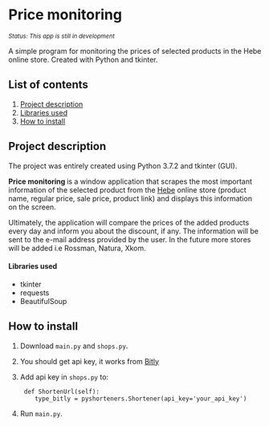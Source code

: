 # Price monitoring

<sup align = "left"> 
  
   *Status: This app is still in development*
  
</sup>

<p>
A simple program for monitoring the prices of selected products in the Hebe online store. Created with Python and tkinter.
</p>

## List of contents
1. [Project description](#project-description)
3. [Libraries used](#libraries-used)
4. [How to install](#how-to-install)

## Project description
The project was entirely created using Python 3.7.2 and tkinter (GUI).
<p></p>

 <b> Price monitoring </b> is a window application that scrapes the most important information of the selected product from the [Hebe](www.hebe.pl) online store (product name, regular price, sale price, product link) and displays this information on the screen. 
  <p></p>
Ultimately, the application will compare the prices of the added products every day and inform you about the discount, if any. The information will be sent to the e-mail address provided by the user.
In the future more stores will be added i.e Rossman, Natura, Xkom.

#### Libraries used
* tkinter
* requests
* BeautifulSoup

## How to install
1. Download `main.py` and `shops.py`.
2. You should get api key, it works from [Bitly](https://bitly.com/)
3. Add api key in `shops.py` to:

        def ShortenUrl(self):
           type_bitly = pyshorteners.Shortener(api_key='your_api_key')
  
  
  
4. Run `main.py`.

##

